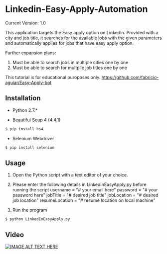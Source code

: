 # Linkedin-Easy-Apply-Automation

Current Version: 1.0

This application targets the Easy apply option on LinkedIn. Provided with a city and job title, it searches for the available jobs with the given parameters and automatically applies for jobs that have easy apply option.

Further expansion plans:
1) Must be able to search jobs in multiple cities one by one
2) Must be able to search for multplie job titles one by one

This tutorial is for educational puroposes only.
https://github.com/fabricio-aguiar/Easy-Apply-bot 
## Installation

* Python 2.7.*

* Beautiful Soup 4 (4.4.1)
```sh
$ pip install bs4
```
* Selenium Webdriver
```sh
$ pip install selenium
```

## Usage

1) Open the Python script with a text editor of your choice.

2) Please enter the following details in LinkedInEasyApply.py before running the script
username =  "# your email here"
password =  "# your password here"
jobTitle =  "# desired job title"
jobLocation = "# desired job location"
resumeLocation = "# resume location on local machine"

3) Run the program
```sh
$ python LinkedInEasyApply.py
```


## Video

[![IMAGE ALT TEXT HERE](http://img.youtube.com/vi/zkwPKM3id7M/0.jpg)](https://www.youtube.com/watch?v=zkwPKM3id7M&feature=youtu.be)
